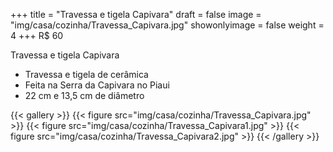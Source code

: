 +++
title = "Travessa e tigela Capivara"
draft = false
image = "img/casa/cozinha/Travessa_Capivara.jpg"
showonlyimage = false
weight = 4
+++
<span class="price">R$ 60</span>

<!--more-->

Travessa e tigela Capivara

- Travessa e tigela de cerâmica
- Feita na Serra da Capivara no Piaui
- 22 cm e 13,5 cm de diâmetro


{{< gallery >}}
{{< figure src="img/casa/cozinha/Travessa_Capivara.jpg" >}}
{{< figure src="img/casa/cozinha/Travessa_Capivara1.jpg" >}}
{{< figure src="img/casa/cozinha/Travessa_Capivara2.jpg" >}}
{{< /gallery >}}

